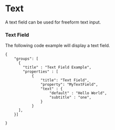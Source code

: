 # Text

A text field can be used for freeform text input.

### Text Field

The following code example will display a text field.

```
{
    "groups": [        
      {
        "title" : "Text Field Example",
        "properties" : [
            {
                "title": "Text Field",
                "property": "MyTextField",
                "text" : {
                    "default" : "Hello World",
                    "subtitle" : "one",
                }
            }
      ],
    }]
    
}
```
